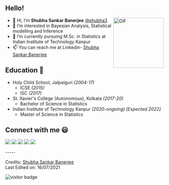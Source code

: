 ## Hello!
<img align="right" alt="GIF" height="160px" src="https://media.giphy.com/media/du3J3cXyzhj75IOgvA/giphy.gif" />

- 👋 Hi, I’m <b>Shubha Sankar Banerjee</b>    [@shubha3](https://github.com/shubha3)<br>
- 👀 I’m interested in Bayesian Analysis, Statistical modelling and Inference<br>
- 🌱 I’m currently pursuing M.Sc. in Statistics at Indian Institute of Technology Kanpur<br>
- 📫 You can reach me at Linkedin- [Shubha Sankar Banerjee](www.linkedin.com/in/ssbanerjee461)<br>
## Education 📖
- Holy Child School, Jalpaiguri *(2004-17)*
  - ICSE *(2015)*
  - ISC *(2017)*
- St. Xavier's College (Autonomous), Kolkata *(2017-20)*
  - Bachelor of Science in Statistics
- Indian Institute of Technology Kanpur *(2020-ongoing) [Expected 2022]*
  - Master of Science in Statistics

## Connect with me :smiley:

<p>
<a href="https://github.com/shubha3"><img src="https://img.shields.io/badge/-Shubha_Sankar_Banerjee-black?logo=github&style=flat-square"/></a>
<a href="https://www.linkedin.com/in/ssbanerjee461/"><img src="https://img.shields.io/badge/-Shubha_Sankar_Banerjee-blue?logo=linkedin&style=flat-square"></a>
<a href="mailto:shubha.stats@gmail.com"><img src="https://img.shields.io/badge/-shubha.stats@gmail.com-black?logo=gmail&style=flat-square"/></a>
<a href="https://twitter.com/ssbanerjee461"><img src="https://img.shields.io/badge/-@ssbanerjee461-blue?logo=twitter&style=flat-square"/></a>
<a href="https://www.quora.com/profile/Shubha-Sankar-Banerjee/"><img src="https://img.shields.io/badge/-Shubha_Sankat_Banerjee-red?logo=quora&style=flat-square"/></a>
</p>
-----<br>

Credits: [Shubha Sankar Banerjee](https://github.com/shubha3)<br>
Last Edited on: 16/07/2021<br>


![visitor badge](https://visitor-badge.glitch.me/badge?page_id=shubha3.visitor-badge)

<!-- <a href="https://visitor-badge.glitch.me/badge?page_id=shubha3.visitor-badge"> </a>-->
<!--
<br>
<p align="center">
<img align="center" src="https://github-readme-stats.vercel.app/api/top-langs/?username=shubha3&layout=compact&theme=radical" alt="My Github Stats">
<img align="center" src="https://github-readme-stats.vercel.app/api?username=shubha3&&show_icons=true&theme=radical&count_private=true&include_all_commits=true" alt="My Github Stats">
</p>
-->

<!---
shubha3/shubha3 is a ✨ special ✨ repository because its `README.md` (this file) appears on your GitHub profile.
You can click the Preview link to take a look at your changes.
--->
